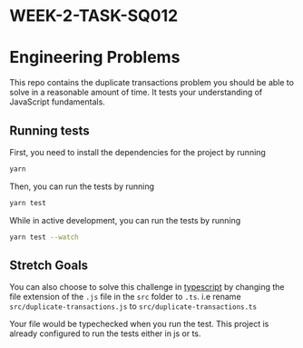 # WEEK-2-TASK-SQ012

# Engineering Problems

This repo contains the duplicate transactions problem you should be able to solve in a reasonable amount of time. It tests your understanding of JavaScript fundamentals.

## Running tests

First, you need to install the dependencies for the project by running

```sh
yarn
```

Then, you can run the tests by running

```sh
yarn test
```

While in active development, you can run the tests by running

```sh
yarn test --watch
```

## Stretch Goals

You can also choose to solve this challenge in [typescript](https://www.typescriptlang.org) by changing the file extension of the `.js` file in the `src` folder to `.ts`. i.e rename `src/duplicate-transactions.js` to `src/duplicate-transactions.ts`

Your file would be typechecked when you run the test. This project is already configured to run the tests either in js or ts.
